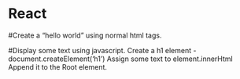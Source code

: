 # React

#Create a “hello world” using normal html tags.

#Display some text using javascript.
Create a h1 element - document.createElement(‘h1’)
Assign some text to element.innerHtml 
Append it to the Root element.


